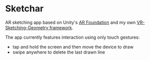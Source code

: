 # Sketchar
AR sketching app based on Unity's [AR Foundation](https://docs.unity3d.com/Packages/com.unity.xr.arfoundation@4.2/manual/index.html) and my own [VR-Sketching-Geometry framework](https://github.com/tterpi/VRSketchingGeometry).  

The app currently features interaction using only touch gestures:
- tap and hold the screen and then move the device to draw
- swipe anywhere to delete the last drawn line


